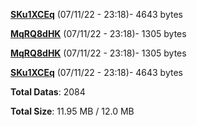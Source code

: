 [**SKu1XCEq**](/data/SKu1XCEq.txt) (07/11/22 - 23:18)- 4643 bytes

[**MqRQ8dHK**](/data/MqRQ8dHK.txt) (07/11/22 - 23:18)- 1305 bytes

[**MqRQ8dHK**](/data/MqRQ8dHK.txt) (07/11/22 - 23:18)- 1305 bytes

[**SKu1XCEq**](/data/SKu1XCEq.txt) (07/11/22 - 23:18)- 4643 bytes

**Total Datas**: 2084

**Total Size**: 11.95 MB / 12.0 MB